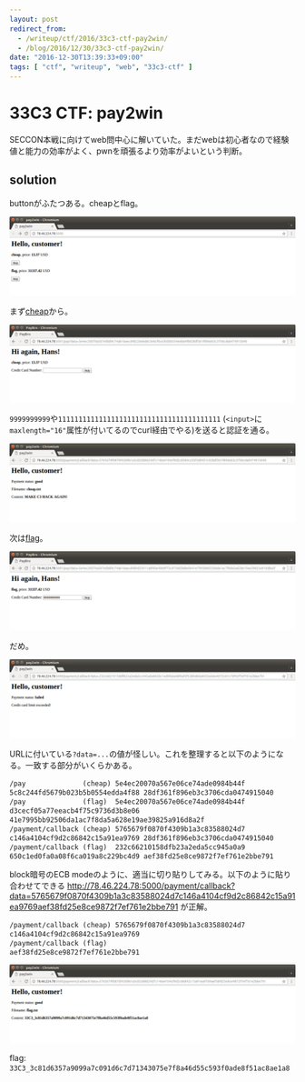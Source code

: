 ```yaml
---
layout: post
redirect_from:
  - /writeup/ctf/2016/33c3-ctf-pay2win/
  - /blog/2016/12/30/33c3-ctf-pay2win/
date: "2016-12-30T13:39:33+09:00"
tags: [ "ctf", "writeup", "web", "33c3-ctf" ]
---
```


# 33C3 CTF: pay2win

SECCON本戦に向けてweb問中心に解いていた。まだwebは初心者なので経験値と能力の効率がよく、pwnを頑張るより効率がよいという判断。

## solution

buttonがふたつある。cheapとflag。

![](/blog/2016/12/30/33c3-ctf-pay2win/1.png)

まず[cheap](http://78.46.224.78:5001/pay?data=5e4ec20070a567e0b89c74ab16aecd48f2921d05b607154d3b5b0554edda4f8828df361f896eb3c3706cda0474915040)から。

![](/blog/2016/12/30/33c3-ctf-pay2win/2.png)

`9999999999`や`1111111111111111111111111111111111111111` (`<input>`に`maxlength="16"`属性が付いてるのでcurl経由でやる)を送ると認証を通る。

![](/blog/2016/12/30/33c3-ctf-pay2win/3.png)

次は[flag](http://78.46.224.78:5001/pay?data=5e4ec20070a567e0b89c74ab16aecd48fcaa02c2edf4687f4f75c9736d3b8e0641e7995bb92506da1ac7f8da5a628e19ae39825a916d8a2f)。

![](/blog/2016/12/30/33c3-ctf-pay2win/4.png)

だめ。

![](/blog/2016/12/30/33c3-ctf-pay2win/5.png)

URLに付いている`?data=...`の値が怪しい。これを整理すると以下のようになる。一致する部分がいくらかある。

```
/pay              (cheap) 5e4ec20070a567e06ce74ade0984b44f 5c8c244fd5679b023b5b0554edda4f88 28df361f896eb3c3706cda0474915040
/pay              (flag)  5e4ec20070a567e06ce74ade0984b44f d3cecf05a77eeacb4f75c9736d3b8e06 41e7995bb92506da1ac7f8da5a628e19ae39825a916d8a2f
/payment/callback (cheap) 5765679f0870f4309b1a3c83588024d7 c146a4104cf9d2c86842c15a91ea9769 28df361f896eb3c3706cda0474915040
/payment/callback (flag)  232c66210158dfb23a2eda5cc945a0a9 650c1ed0fa0a08f6ca019a8c229bc4d9 aef38fd25e8ce9872f7ef761e2bbe791
```

block暗号のECB modeのように、適当に切り貼りしてみる。以下のように貼り合わせてできる
<http://78.46.224.78:5000/payment/callback?data=5765679f0870f4309b1a3c83588024d7c146a4104cf9d2c86842c15a91ea9769aef38fd25e8ce9872f7ef761e2bbe791>
が正解。

```
/payment/callback (cheap) 5765679f0870f4309b1a3c83588024d7 c146a4104cf9d2c86842c15a91ea9769
/payment/callback (flag)                                                                    aef38fd25e8ce9872f7ef761e2bbe791
```

![](/blog/2016/12/30/33c3-ctf-pay2win/6.png)

flag: `33C3_3c81d6357a9099a7c091d6c7d71343075e7f8a46d55c593f0ade8f51ac8ae1a8`
